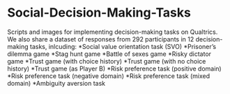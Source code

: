 # Social-Decision-Making-Tasks
Scripts and images for implementing decision-making tasks on Qualtrics.
We also share a dataset of responses from 292 participants in 12 decision-making tasks, inlcuding: 
*Social value orientation task (SVO)
*Prisoner’s dilemma game 
*Stag hunt game 
*Battle of sexes game 
*Risky dictator game 
*Trust game (with choice history)
*Trust game (with no choice history)
*Trust game (as Player B)
*Risk preference task (positive domain)
*Risk preference task (negative domain)
*Risk preference task (mixed domain)
*Ambiguity aversion task
